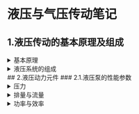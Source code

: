 # 液压与气压传动笔记
## 1.液压传动的基本原理及组成
<details>
<summary>基本原理</summary>
<ul>
	<li>Pascal原理: 施加于密封容器内平衡液体中的某一点的压力等值地传递到全部液体的各点;</li>
	<li>液体连续性原理;</li>
	<li>能量守恒定理.</li>
</ul>
</details>
<details>
<summary>液压系统的组成</summary>
<ul>
	<li>动力元件: 输入的机械能->油液的压力能;</li>
	<li>执行元件: 油液的压力能->机械能;</li>
	<li>控制元件: 各种泵;</li>
	<li>辅助元件;</li>
	<li>工作介质.</li>
</ul>
</details>
## 2.液压动力元件
### 2.1.液压泵的性能参数
<details>
<summary>压力</summary>
<ul>
	<li>工作压力: 液压泵在实际工作时输出油液的压力值, 此压力值取决于系统中阻止液体流动的阻力;</li>
	<li>额定压力: 通过实验获得的可长期工作的压力值.</li>
</ul>
<mark>
<i>
压力分级: 低压不超过2.5兆帕, 中压不超过8兆帕, 中高压不超过16兆帕, 高压不超过32兆帕, 超高压超过32兆帕.
</i>
</mark>
</details>
<details>
<summary>排量与流量</summary>
<ul>
	<li>排量: 液压泵的轴转动一转时, 封闭工作容腔的容积变化量;</li>
	<table>
		<tr><td>泵的类型</td><td>排量</td></tr>
		<tr><td>齿轮泵</td><td><math><mi>V</mi><mo>=</mo><mn>6.66</mn><mi>z</mi><msup><mi>m</mi><mn>2</mn></msup><mi>B</mi></math></td></tr>
		<tr><td>双作用叶片泵</td>
			<td><math>
				<mi>V</mi><mo>=</mo>
				<mn>2</mn><mi>B</mi>
				<mo>[</mo>
				<mi>&pi;</mi>
				<mo>(</mo><msup><mi>R</mi><mn>2</mn></msup><mo>-</mo><msup><mi>r</mi><mn>2</mn></msup><mo>)</mo>
				<mo>-</mo>
				<mfrac>
					<mo>(</mo><mi>R</mi><mo>-</mo><mi>r</mi><mo>)</mo>
					<mi>cos</mi><mi>&theta;</mi>
				</mfrac>
				<mi>b</mi><mi>Z</mi>
				<mo>]</mo>
				</math></td></tr>
		<tr><td>单作用叶片泵</td>
			<td><math>
				<mi>V</mi><mo>=</mo>
				<mn>2</mn><mi>&pi;</mi><mi>D</mi><mi>B</mi><mi>e</mi>
				</math></td></tr>
	</table>
	<li>理论流量: 在不考虑泄漏的情况下, 单位时间内所输出的液体的体积;</li>
	<li>实际流量: 泵工作时的输出流量, 需考虑泄漏量Δq;</li>
	<li>额定流量: 泵在额定转速和额定压力下输出的流量.</li>
</ul>
</details>
<details>
<summary>功率与效率</summary>
<p>
液压泵由原动机驱动, 因此其输入功率为机械功率, 输出功率为液压功率, 而总效率则是输出功率与输入功率的比值. 液压泵的功率损失由容积损失和机械损失两部分构成.
</p>
</details>
<table>
